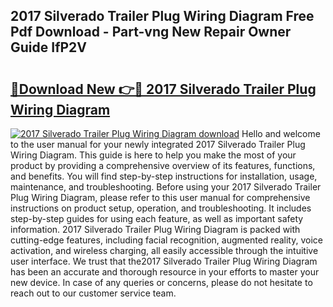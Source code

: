 ## 2017 Silverado Trailer Plug Wiring Diagram Free Pdf Download - Part-vng New Repair Owner Guide IfP2V

# <h2><a href="http://dfu606.blite.top/?on=2017+Silverado+Trailer+Plug+Wiring+Diagram">🔗Download New 👉🔴 2017 Silverado Trailer Plug Wiring Diagram</a></h2>

[![2017 Silverado Trailer Plug Wiring Diagram download](https://i.imgur.com/lujVjoI.png)](http://dfu606.blite.top/?on=2017+Silverado+Trailer+Plug+Wiring+Diagram)
Hello and welcome to the user manual for your newly integrated 2017 Silverado Trailer Plug Wiring Diagram. This guide is here to help you make the most of your product by providing a comprehensive overview of its features, functions, and benefits. You will find step-by-step instructions for installation, usage, maintenance, and troubleshooting. Before using your 2017 Silverado Trailer Plug Wiring Diagram, please refer to this user manual for comprehensive instructions on product setup, operation, and troubleshooting. It includes step-by-step guides for using each feature, as well as important safety information. 2017 Silverado Trailer Plug Wiring Diagram is packed with cutting-edge features, including facial recognition, augmented reality, voice activation, and wireless charging, all easily accessible through the intuitive user interface. We trust that the2017 Silverado Trailer Plug Wiring Diagram has been an accurate and thorough resource in your efforts to master your new device. In case of any queries or concerns, please do not hesitate to reach out to our customer service team.
